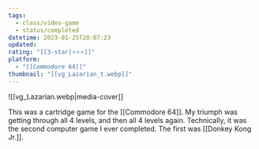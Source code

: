 ```yaml
---
tags:
  - class/video-game
  - status/completed
datetime: 2023-01-25T20:07:23
updated: 
rating: "[[3-star|⭐️⭐️⭐️]]"
platform:
  - "[[Commodore 64]]"
thumbnail: "[[vg_Lazarian_t.webp]]"
---
```

![[vg_Lazarian.webp|media-cover]]

This was a cartridge game for the [[Commodore 64]]. My triumph was getting through all 4 levels, and then all 4 levels again. Technically, it was the second computer game I ever completed. The first was [[Donkey Kong Jr.]].